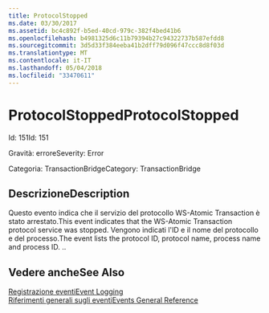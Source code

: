 ```yaml
---
title: ProtocolStopped
ms.date: 03/30/2017
ms.assetid: bc4c892f-b5ed-40cd-979c-382f4bed41b6
ms.openlocfilehash: b4981325d6c11b79394b27c94322737b587efdd8
ms.sourcegitcommit: 3d5d33f384eeba41b2dff79d096f47ccc8d8f03d
ms.translationtype: MT
ms.contentlocale: it-IT
ms.lasthandoff: 05/04/2018
ms.locfileid: "33470611"
---
```

# <a name="protocolstopped"></a><span data-ttu-id="dbc61-102">ProtocolStopped</span><span class="sxs-lookup"><span data-stu-id="dbc61-102">ProtocolStopped</span></span>
<span data-ttu-id="dbc61-103">Id: 151</span><span class="sxs-lookup"><span data-stu-id="dbc61-103">Id: 151</span></span>  
  
 <span data-ttu-id="dbc61-104">Gravità: errore</span><span class="sxs-lookup"><span data-stu-id="dbc61-104">Severity: Error</span></span>  
  
 <span data-ttu-id="dbc61-105">Categoria: TransactionBridge</span><span class="sxs-lookup"><span data-stu-id="dbc61-105">Category: TransactionBridge</span></span>  
  
## <a name="description"></a><span data-ttu-id="dbc61-106">Descrizione</span><span class="sxs-lookup"><span data-stu-id="dbc61-106">Description</span></span>  
 <span data-ttu-id="dbc61-107">Questo evento indica che il servizio del protocollo WS-Atomic Transaction è stato arrestato.</span><span class="sxs-lookup"><span data-stu-id="dbc61-107">This event indicates that the WS-Atomic Transaction protocol service was stopped.</span></span> <span data-ttu-id="dbc61-108">Vengono indicati l'ID e il nome del protocollo e del processo.</span><span class="sxs-lookup"><span data-stu-id="dbc61-108">The event lists the protocol ID, protocol name, process name and process ID.</span></span> <span data-ttu-id="dbc61-109">.</span><span class="sxs-lookup"><span data-stu-id="dbc61-109">.</span></span>  
  
## <a name="see-also"></a><span data-ttu-id="dbc61-110">Vedere anche</span><span class="sxs-lookup"><span data-stu-id="dbc61-110">See Also</span></span>  
 [<span data-ttu-id="dbc61-111">Registrazione eventi</span><span class="sxs-lookup"><span data-stu-id="dbc61-111">Event Logging</span></span>](../../../../../docs/framework/wcf/diagnostics/event-logging/index.md)  
 [<span data-ttu-id="dbc61-112">Riferimenti generali sugli eventi</span><span class="sxs-lookup"><span data-stu-id="dbc61-112">Events General Reference</span></span>](../../../../../docs/framework/wcf/diagnostics/event-logging/events-general-reference.md)
